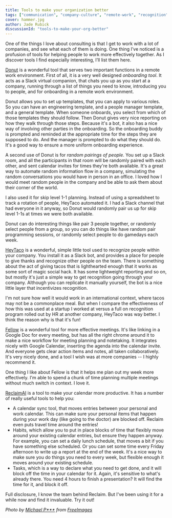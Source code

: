```yaml
---
title: Tools to make your organization better
tags: ["communication", "company-culture", "remote-work", "recognition", "meetings","onboarding"]
cover: hammer.jpg
author: Jade Rubick
discussionId: "tools-to-make-your-org-better"
---
```


<re-img src="hammer.jpg"></re-img>

One of the things I love about consulting is that I get to work with a lot of companies, and see what each of them is doing. One thing I’ve noticed is a profusion of tools for helping people to work more effectively together. As I discover tools I find especially interesting, I’ll list them here.

<re-img src="donut-slack-logo.png"></re-img>

[Donut](https://www.donut.com/) is a wonderful tool that serves two important functions in a remote work environment. First of all, it is a very well designed *onboarding tool*. It acts as a Slack virtual companion, that chats you up as you start at a company, running through a list of things you need to know, introducing you to people, and for onboarding in a remote work environment. 

Donut allows you to set up templates, that you can apply to various roles. So you can have an engineering template, and a people manager template, and a general template. When someone onboards, you select from which of those templates they should follow. Then Donut gives very nice reporting on how they walk through those steps. Because it's a bot, it also has a nice way of involving other parties in the onboarding. So the onboarding buddy is prompted and reminded at the appropriate time for the steps they are supposed to do. And the manager is prompted to do what they should do. It's a good way to ensure a more uniform onboarding experience. 

A second use of Donut is for *random pairings of people*. You set up a Slack room, and all the participants in that room will be randomly paired with each other, and sent calendar invites for times they're both available. It's a great way to automate random information flow in a company, simulating the random conversations you would have in person in an office. I loved how I would meet random people in the company and be able to ask them about their corner of the world. 

I also used it for skip level 1-1 planning. Instead of using a spreadsheet to track a rotation of people, HeyTaco automated it. I had a Slack channel that had everyone in it anyway, so Donut would randomly pair us up for skip level 1-1s at times we were both available. 

Donut can do interesting things like pair 3 people together, or randomly select people from a group, so you can do things like have random pair programming sessions, or randomly select people to do gamedays each week. 

<re-img src="heytacologo.png"></re-img>

[HeyTaco](https://www.heytaco.chat/) is a wonderful, simple little tool used to recognize people within your company. You install it as a Slack bot, and provides a place for people to give thanks and recognize other people on the team. There is something about the act of giving tacos that is lighthearted enough that it works as some sort of magic social hack. It has some lightweight reporting and so on, but mostly it's just a simple way to get recognition going through your company. Although you can replicate it manually yourself, the bot is a nice little layer that incentivizes recognition. 

I'm not sure how well it would work in an international context, where tacos may not be a commonplace meal. But when I compare the effectiveness of how this was used at a startup I worked at versus a full on recognition program rolled out by HR at another company, HeyTaco was way better. I think the reason why is that it's fun!

<re-img src="fellow-logo.png"></re-img>

[Fellow](https://fellow.app) is a wonderful tool for more effective meetings. It's like linking in a Google Doc for every meeting, but has all the right chrome around it to make a nice workflow for meeting planning and notetaking. It integrates nicely with Google Calendar, inserting the agenda into the calendar invite. And everyone gets clear action items and notes, all taken collaboratively. It's very nicely done, and a tool I wish was at more companies -- I highly recommend it. 

One thing I like about Fellow is that it helps me plan out my week more effectively. I'm able to spend a chunk of time planning multiple meetings without much switch in context. I love it.

<re-img src="reclaimai.png"></re-img>

[ReclaimAI](https://reclaim.ai/) is a tool to make your calendar more productive. It has a number of really useful tools to help you:

* A calendar sync tool, that moves entries between your personal and work calendar. This can make sure your personal items that happen during your work day (like going to the doctor) are blocked off. Reclaim even puts travel time around the entries! 
* Habits, which allow you to put in place blocks of time that flexibly move around your existing calendar entries, but ensure they happen anyway. For example, you can set a daily lunch schedule, that moves a bit if you have something else scheduled. Or you can set some time every Friday afternoon to write up a report at the end of the week. It's a nice way to make sure you do things you need to every week, but flexible enough it moves around your existing schedule.
* Tasks, which is a way to declare what you need to get done, and it will block off the time in your calendar for it. Again, it's sensitive to what's already there. You need 4 hours to finish a presentation? It will find the time for it, and block it off. 

Full disclosure, I know the team behind Reclaim. But I've been using it for a while now and find it invaluable. Try it out!

_Photo by <a href="https://freeimages.com/photographer/3lum-29424">Michael P***</a> from <a href="https://freeimages.com/">FreeImages</a>_
